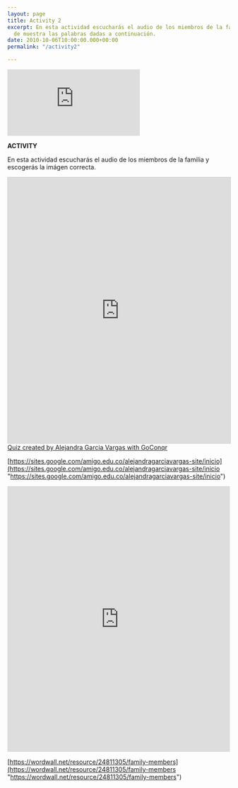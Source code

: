```yaml
---
layout: page
title: Activity 2
excerpt: En esta actividad escucharás el audio de los miembros de la familia y escribirás
  de muestra las palabras dadas a continuación.
date: 2010-10-06T10:00:00.000+00:00
permalink: "/activity2"

---
```

<div class="video"><iframe class="video-frame" src="https://www.youtube.com/embed/d_WQEw13TCo" title="YouTube video player" frameborder="0" allow="accelerometer; autoplay; clipboard-write; encrypted-media; gyroscope; picture-in-picture" allowfullscreen></iframe></div>

**ACTIVITY**

En esta actividad escucharás el audio de los miembros de la familia y escogerás la imágen correcta.

<iframe width='100%'  height='600px'  scrolling='yes'  src='https:&#x2F;&#x2F;www.goconqr.com&#x2F;en&#x2F;p&#x2F;34416669-Untitled-quizzes?frame=true'  style='border: 1px solid #ccc'  allowfullscreen  webkitallowfullscreen  mozallowfullscreen  oallowfullscreen  msallowfullscreen></iframe><a href='https:&#x2F;&#x2F;www.goconqr.com&#x2F;en&#x2F;quiz-maker'>Quiz created by Alejandra Garcia Vargas with GoConqr</a>

[https://sites.google.com/amigo.edu.co/alejandragarciavargas-site/inicio](https://sites.google.com/amigo.edu.co/alejandragarciavargas-site/inicio "https://sites.google.com/amigo.edu.co/alejandragarciavargas-site/inicio")

<iframe src="https://wordwall.net/embed/643da95a4aad412aa8ba05886482a598?themeId=2&templateId=25" width="100%" height="600px" frameborder="0" allowfullscreen></iframe>

[https://wordwall.net/resource/24811305/family-members](https://wordwall.net/resource/24811305/family-members "https://wordwall.net/resource/24811305/family-members")